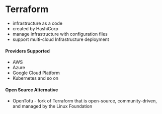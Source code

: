 # Terraform
- infrastructure as a code
- created by HashiCorp
- manage infrastructure with configuration files
- support multi-cloud Infrastructure deployment

#### Providers Supported
- AWS
- Azure
- Google Cloud Platform
- Kubernetes and so on

#### Open Source Alternative
- OpenTofu - fork of Terraform that is open-source, community-driven, and managed by the Linux Foundation
